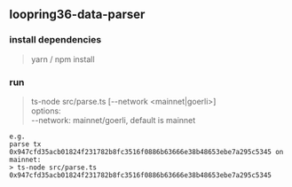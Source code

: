 ## loopring36-data-parser

### install dependencies
> yarn / npm install

### run
> ts-node src/parse.ts [--network <mainnet|goerli>] <txHash>  
    options:   
    --network: mainnet/goerli, default is mainnet  

    e.g.   
    parse tx 0x947cfd35acb01824f231782b8fc3516f0886b63666e38b48653ebe7a295c5345 on mainnet:  
    > ts-node src/parse.ts 0x947cfd35acb01824f231782b8fc3516f0886b63666e38b48653ebe7a295c5345
